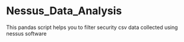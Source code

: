 # Nessus_Data_Analysis
 This pandas script helps you to filter security csv data collected using nessus software
